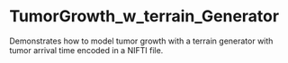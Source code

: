 # TumorGrowth_w_terrain_Generator
Demonstrates how to model tumor growth with a terrain generator with tumor arrival time encoded in a NIFTI file.
